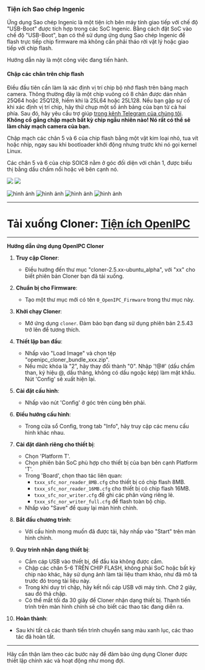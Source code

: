 ### Tiện ích Sao chép Ingenic

Ứng dụng Sao chép Ingenic là một tiện ích bên máy tính giao tiếp với chế độ "USB-Boot" được tích hợp trong các SoC Ingenic. Bằng cách đặt SoC vào chế độ "USB-Boot", bạn có thể sử dụng ứng dụng Sao chép Ingenic để flash trực tiếp chip firmware mà không cần phải tháo rời vật lý hoặc giao tiếp với chip flash.

Hướng dẫn này là một công việc đang tiến hành.


#### Chập các chân trên chip flash

Điều đầu tiên cần làm là xác định vị trí chip bộ nhớ flash trên bảng mạch camera. Thông thường đây là một chip vuông có 8 chân được dán nhãn 25Q64 hoặc 25Q128, hiếm khi là 25L64 hoặc 25L128. Nếu bạn gặp sự cố khi xác định vị trí chip, hãy thử chụp một số ảnh bảng của bạn từ cả hai phía. Sau đó, hãy yêu cầu trợ giúp [trong kênh Telegram của chúng tôi](https://t.me/openipc).
**Không cố gắng chập mạch bất kỳ chip ngẫu nhiên nào! Nó rất có thể sẽ làm cháy mạch camera của bạn.**

Chập mạch các chân 5 và 6 của chip flash bằng một vật kim loại nhỏ, tua vít hoặc nhíp, ngay sau khi bootloader khởi động nhưng trước khi nó gọi kernel Linux.

Các chân 5 và 6 của chip SOIC8 nằm ở góc đối diện với chân 1, được biểu thị bằng dấu chấm nổi hoặc vẽ bên cạnh nó.

![](../images/flash-pins.webp)
![](../images/flash-pins-2.webp)


![hình ảnh](https://github.com/OpenIPC/wiki/assets/12115272/632e5cb9-0b5d-406b-a268-7c4b65781828)
![hình ảnh](https://github.com/OpenIPC/wiki/assets/12115272/5b9fed70-031e-42ea-89b6-292cc2f34458)
![hình ảnh](https://github.com/OpenIPC/wiki/assets/12115272/27f0d101-059d-41a1-a444-43bd137cf1b9)
![hình ảnh](https://github.com/OpenIPC/wiki/assets/12115272/69c6f79d-1c88-45d9-b6a7-003345d72e56)

---

# Tải xuống Cloner: [Tiện ích OpenIPC](https://openipc.org/utilities)

---

**Hướng dẫn ứng dụng OpenIPC Cloner**

1. **Truy cập Cloner**: 
   - Điều hướng đến thư mục "cloner-2.5.xx-ubuntu_alpha", với "xx" cho biết phiên bản Cloner bạn đã tải xuống.

2. **Chuẩn bị cho Firmware**: 
   - Tạo một thư mục mới có tên `0_OpenIPC_Firmware` trong thư mục này.

3. **Khởi chạy Cloner**: 
   - Mở ứng dụng `cloner`. Đảm bảo bạn đang sử dụng phiên bản 2.5.43 trở lên để tương thích.

4. **Thiết lập ban đầu**: 
   - Nhấp vào "Load Image" và chọn tệp "openipc_cloner_bundle_xxx.zip".
   - Nếu mức khóa là "2", hãy thay đổi thành "0". Nhập '!@#' (dấu chấm than, ký hiệu @, dấu thăng, không có dấu ngoặc kép) làm mật khẩu. Nút 'Config' sẽ xuất hiện lại.

5. **Cài đặt cấu hình**: 
   - Nhấp vào nút 'Config' ở góc trên cùng bên phải.

6. **Điều hướng cấu hình**: 
   - Trong cửa sổ Config, trong tab "Info", hãy truy cập các menu cấu hình khác nhau.

7. **Cài đặt dành riêng cho thiết bị**: 
   - Chọn 'Platform T'.
   - Chọn phiên bản SoC phù hợp cho thiết bị của bạn bên cạnh Platform 'T'.
   - Trong 'Board', chọn thao tác liên quan:
     - `txxx_sfc_nor_reader_8MB.cfg` cho thiết bị có chip flash 8MB.
     - `txxx_sfc_nor_reader_16MB.cfg` cho thiết bị có chip flash 16MB.
     - `txxx_sfc_nor_writer.cfg` để ghi các phân vùng riêng lẻ.
     - `txxx_sfc_nor_writer_full.cfg` để flash toàn bộ chip.
   - Nhấp vào "Save" để quay lại màn hình chính.

8. **Bắt đầu chương trình**: 
   - Với cấu hình mong muốn đã được tải, hãy nhấp vào "Start" trên màn hình chính.

9. **Quy trình nhận dạng thiết bị**:
   - Cắm cáp USB vào thiết bị, để đầu kia không được cắm.
   - Chập các chân 5-6 TRÊN CHIP FLASH, không phải SoC hoặc bất kỳ chip nào khác, hãy sử dụng ảnh làm tài liệu tham khảo, như đã mô tả trước đó trong tài liệu này.
   - Trong khi duy trì chập, hãy kết nối cáp USB với máy tính. Chờ 2 giây, sau đó thả chập.
   - Có thể mất tối đa 30 giây để Cloner nhận dạng thiết bị. Thanh tiến trình trên màn hình chính sẽ cho biết các thao tác đang diễn ra.

10. **Hoàn thành**: 
   - Sau khi tất cả các thanh tiến trình chuyển sang màu xanh lục, các thao tác đã hoàn tất.

---

Hãy cẩn thận làm theo các bước này để đảm bảo ứng dụng Cloner được thiết lập chính xác và hoạt động như mong đợi.

